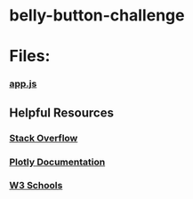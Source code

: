 # belly-button-challenge
# Files:
### [app.js ](https://github.com/robertrose85/belly-button-challenge/blob/main/static/js/app.js)


## Helpful Resources
### [Stack Overflow](https://stackoverflow.com/)
### [Plotly Documentation](https://plotly.com/javascript/)
### [W3 Schools](https://www.w3schools.com/js/default.asp)
